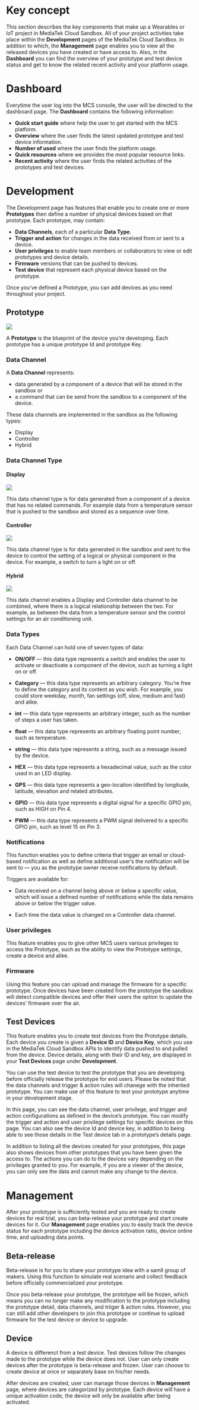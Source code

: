 # **Key concept**

This section describes the key components that make up a Wearables or IoT project in MediaTek Cloud Sandbox. All of your project activities take place within the **Development** pages of the MediaTek Cloud Sandbox. In addition to which, the **Management** page enables you to view all the released devices you have created or have access to. Also, in the **Dashboard** you can find the overview of your prototype and test device status and get to know the related recent activity and your platform usage.

# **Dashboard**

Everytime the user log into the MCS console, the user will be directed to the dashboard page. The **Dashboard** contains the following information:

* **Quick start guide** where help the user to get started with the MCS platform.
* **Overview** where the user finds the latest updated prototype and test device information.
* **Number of used** where the user finds the platform usage.
* **Quick resources** where we provides the most popular resource links.
* **Recent activity** where the user finds the related activities of the prototypes and test devices.



# **Development**

The Development page has features that enable you to create one or more **Prototypes** then define a number of physical devices based on that prototype. Each prototype, may contain:


- **Data Channels**, each of a particular **Data Type**.
- **Trigger and action** for changes in the data received from or sent to a device.
- **User privileges** to enable team members or collaborators to view or edit prototypes and device details.
- **Firmware** versions that can be pushed to devices.
- **Test device** that represent each physical device based on the prototype.

Once you’ve defined a Prototype, you can add devices as you need throughout your project.

## **Prototype**


![](../images/Key_concept/img_keyconcept_01.png)

A **Prototype** is the blueprint of the device you’re developing. Each prototype has a unique prototype Id and prototype Key.

### **Data Channel**

A **Data Channel** represents:
- data generated by a component of a device that will be stored in the sandbox or
- a command that can be send from the sandbox to a component of the device.

These data channels are implemented in the sandbox as the following types:
- Display
- Controller
- Hybrid

### **Data Channel Type**

#### **Display**

![](../images/Key_concept/img_keyconcept_02.png)

This data channel type is for data generated from a component of a device that has no related commands. For example data from a temperature sensor that is pushed to the sandbox and stored as a sequence over time.


#### **Controller**

![](../images/Key_concept/img_keyconcept_03.png)

This data channel type is for data generated in the sandbox and sent to the device to control the setting of a logical or physical component in the device. For example, a switch to turn a light on or off.


#### **Hybrid**

![](../images/Key_concept/img_keyconcept_04.png)

This data channel enables a Display and Controller data channel to be combined, where there is a logical relationship between the two. For example, as between the data from a temperature sensor and the control settings for an air conditioning unit.


### **Data Types**




Each Data Channel can hold one of seven types of data:

- **ON/OFF** — this data type represents a switch and enables the user to activate or deactivate a component of the device, such as turning a light on or off.

- **Category** — this data type represents an arbitrary category. You’re free to define the category and its content as you wish. For example, you could store weekday, month, fan settings (off, slow, medium and fast) and alike.

- **int** — this data type represents an arbitrary integer, such as the number of steps a user has taken.

- **float** — this data type represents an arbitrary floating point number, such as temperature.

- **string** — this data type represents a string, such as a message issued by the device.

- **HEX** — this data type represents a hexadecimal value, such as the color used in an LED display.

- **GPS** — this data type represents a geo-location identified by longitude, latitude, elevation and related attributes.

- **GPIO** — this data type represents a digital signal for a specific GPIO pin, such as HIGH on Pin 4.

- **PWM** — this data type represents a PWM signal delivered to a specific GPIO pin, such as level 15 on Pin 3.


### **Notifications**




This function enables you to define criteria that trigger an email or cloud-based notification as well as define additional user’s the notification will be sent to — you as the prototype owner receive notifications by default.

Triggers are available for:

- Data received on a channel being above or below a specific value, which will issue a defined number of notifications while the data remains above or below the trigger value.

- Each time the data value is changed on a Controller data channel.


### **User privileges**

This feature enables you to give other MCS users various privileges to access the Prototype, such as the ability to view the Prototype settings, create a device and alike.


### **Firmware**

Using this feature you can upload and manage the firmware for a specific prototype. Once devices have been created from the prototype the sandbox will detect compatible devices and offer their users the option to update the devices’ firmware over the air.

## **Test Devices**

This feature enables you to create test devices from the Prototype details. Each device you create is given a **Device ID** and **Device Key**, which you use in the MediaTek Cloud Sandbox APIs to identify data pushed to and pulled from the device. Device details, along with their ID and key, are displayed in your **Test Devices** page under **Development**.

You can use the test device to test the prototype that you are developing before officially release the prototype for end users. Please be noted that the data channels and trigger & action rules will chanege with the inherited prototype. You can make use of this feature to test your prototype anytime in your development stage.

In this page, you can see the data channel, user privilege, and trigger and action configurations as defined in the device’s prototype. You can modify the trigger and action and user privilege settings for specific devices on this page. You can also see the device Id and device key, in addition to being able to see those details in the Test device tab in a prototype’s details page.

In addition to listing all the devices created for your prototypes, this page also shows devices from other prototypes that you have been given the access to. The actions you can do to the devices vary depending on the privileges granted to you. For example, if you are a viewer of the device, you can only see the data and cannot make any change to the device.


# **Management**

After your prototype is sufficiently tested and you are ready to create devices for real trial, you can beta-release your prototype and start create devices for it. Our **Management** page enables you to easily track the device status for each prototype including the device activation ratio, device online time, and uploading data points.

## Beta-release
Beta-release is for you to share your prototype idea with a samll group of makers. Using this function to simulate real scenario and collect feedback before officially commercialized your prototype.

Once you beta-release your prototype, the prototype will be frozen, which means you can no longer make any modification to the prototype including the prototype detail, data channels, and triiger & action rules. However, you can still add other developers to join this prototype or continue to upload firmware for the test device or device to upgrade.


## **Device**
A device is differenct from a test device. Test devices follow the changes made to the prototype while the device does not. User can only create devices after the prototype is beta-release and frozen. User can choose to create device at once or separately base on his/her needs.

After devices are created, user can manage those devices in **Management** page, where devices are categorized by prototype. Each device will have a unique activation code, the device will only be available after being activated.
